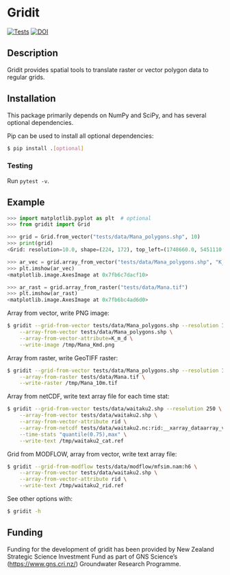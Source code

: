 # Gridit

[![Tests](https://github.com/mwtoews/gridit/actions/workflows/tests.yml/badge.svg?branch=main)](https://github.com/mwtoews/gridit/actions/workflows/tests.yml)
[![DOI](https://zenodo.org/badge/530041277.svg)](https://zenodo.org/badge/latestdoi/530041277)

## Description

Gridit provides spatial tools to translate raster or vector polygon data to regular grids.

## Installation

This package primarily depends on NumPy and SciPy, and has several optional dependencies.

Pip can be used to install all optional dependencies:
```bash
$ pip install .[optional]
```

### Testing

Run `pytest -v`.

## Example

```python
>>> import matplotlib.pyplot as plt  # optional
>>> from gridit import Grid

>>> grid = Grid.from_vector("tests/data/Mana_polygons.shp", 10)
>>> print(grid)
<Grid: resolution=10.0, shape=(224, 172), top_left=(1748660.0, 5451110.0) />

>>> ar_vec = grid.array_from_vector("tests/data/Mana_polygons.shp", "K_m_d")
>>> plt.imshow(ar_vec)
<matplotlib.image.AxesImage at 0x7fb6c7dacf10>

>>> ar_rast = grid.array_from_raster("tests/data/Mana.tif")
>>> plt.imshow(ar_rast)
<matplotlib.image.AxesImage at 0x7fb6bc4ad6d0>
```

Array from vector, write PNG image:
```bash
$ gridit --grid-from-vector tests/data/Mana_polygons.shp --resolution 10 \
    --array-from-vector tests/data/Mana_polygons.shp \
    --array-from-vector-attribute=K_m_d \
    --write-image /tmp/Mana_Kmd.png
```

Array from raster, write GeoTIFF raster:
```bash
$ gridit --grid-from-vector tests/data/Mana_polygons.shp --resolution 10 \
    --array-from-raster tests/data/Mana.tif \
    --write-raster /tmp/Mana_10m.tif
```

Array from netCDF, write text array file for each time stat:
```bash
$ gridit --grid-from-vector tests/data/waitaku2.shp --resolution 250 \
    --array-from-vector tests/data/waitaku2.shp \
    --array-from-vector-attribute rid \
    --array-from-netcdf tests/data/waitaku2.nc:rid:__xarray_dataarray_variable__ \
    --time-stats "quantile(0.75),max" \
    --write-text /tmp/waitaku2_cat.ref
```

Grid from MODFLOW, array from vector, write text array file:
```bash
$ gridit --grid-from-modflow tests/data/modflow/mfsim.nam:h6 \
    --array-from-vector tests/data/waitaku2.shp \
    --array-from-vector-attribute rid \
    --write-text /tmp/waitaku2_rid.ref
```

See other options with:
```bash
$ gridit -h
```

## Funding
Funding for the development of gridit has been provided by New Zealand Strategic Science Investment Fund as part of GNS Science’s (https://www.gns.cri.nz/) Groundwater Research Programme.
